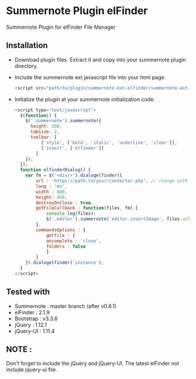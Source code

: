 # Summernote Plugin elFinder
Summernote Plugin for elFinder File Manager

## Installation
- Download plugin files. Extract it and copy into your summernote plugin directory.
- Include the summernote ext javascript file into your html page.

    ```javascript
    <script src="path/to/plugin/summernote-ext-elfinder/summernote-ext-elfinder.js"></script>
    ```


- Initialize the plugin at your summernote initialization code.

    ```javascript
    <script type="text/javascript">
      $(function() {
        $('.summernote').summernote({
          height: 200,
          tabsize: 2,
          toolbar: [
              ['style', ['bold', 'italic', 'underline', 'clear']],
              ['insert', ['elfinder']]
            ]
        });
      });
      function elfinderDialog() {
      	var fm = $('<div/>').dialogelfinder({
      		url : 'https://path.to/your/connector.php', // change with the url of your connector
      		lang : 'en',
      		width : 840,
      		height: 450,
      		destroyOnClose : true,
      		getFileCallback : function(files, fm) {
      			console.log(files);
      			$('.editor').summernote('editor.insertImage', files.url);
      		},
      		commandsOptions : {
      			getfile : {
      			oncomplete : 'close',
      			folders : false
      			}
      		}
      	}).dialogelfinder('instance');
      }
    </script>
    ```

## Tested with
- Summernote : master branch (after v0.8.1)
- elFinder : 2.1.9
- Bootstrap : v3.3.6
- jQuery : 1.12.1
- jQuery-UI : 1.11.4

## NOTE :
Don't forget to include the jQuery and jQuery-UI. The latest elFinder not include jquery-ui file.
